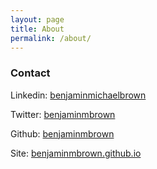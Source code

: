 ```yaml
---
layout: page
title: About
permalink: /about/
---
```


### Contact

Linkedin: [benjaminmichaelbrown](https://www.linkedin.com/in/benjaminmichaelbrown/)

Twitter: [benjaminmbrown](http://twitter.com/benjaminmbrown)

Github: [benjaminmbrown](http://github.com/benjaminmbrown)

Site: [benjaminmbrown.github.io](benjaminmbrown.github.io)